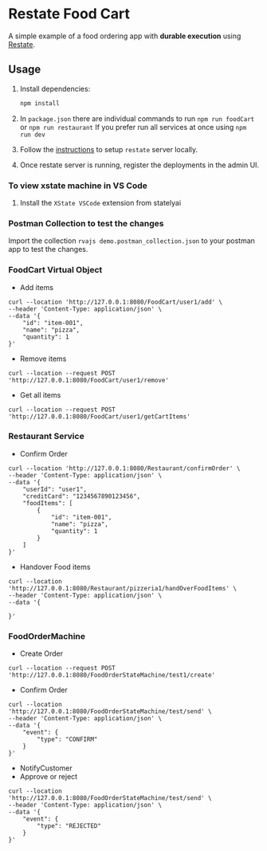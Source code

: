 # Restate Food Cart

A simple example of a food ordering app with **durable execution** using [Restate](https://restate.dev).



## Usage
1. Install dependencies:
   ```bash
   npm install
   ```

2. In `package.json` there are individual commands to run `npm run foodCart` or `npm run restaurant` 
If you prefer run all services at once using `npm run dev`

3. Follow the [instructions](https://docs.restate.dev/get_started/quickstart) to setup `restate` server locally.

4. Once restate server is running, register the deployments in the admin UI.

### To view xstate machine in VS Code

1. Install the `XState VSCode` extension from statelyai


### Postman Collection to test the changes
Import the collection `rvajs demo.postman_collection.json` to your postman app to test the changes.

### FoodCart Virtual Object
- Add items
```
curl --location 'http://127.0.0.1:8080/FoodCart/user1/add' \
--header 'Content-Type: application/json' \
--data '{
    "id": "item-001",
    "name": "pizza",
    "quantity": 1
}'
```
- Remove items
```
curl --location --request POST 'http://127.0.0.1:8080/FoodCart/user1/remove'
```
- Get all items
```
curl --location --request POST 'http://127.0.0.1:8080/FoodCart/user1/getCartItems'
```

### Restaurant Service
- Confirm Order
```
curl --location 'http://127.0.0.1:8080/Restaurant/confirmOrder' \
--header 'Content-Type: application/json' \
--data '{
    "userId": "user1",
    "creditCard": "1234567890123456",
    "foodItems": [
        {
            "id": "item-001",
            "name": "pizza",
            "quantity": 1
        }
    ]
}'
```
- Handover Food items
```
curl --location 'http://127.0.0.1:8080/Restaurant/pizzeria1/handOverFoodItems' \
--header 'Content-Type: application/json' \
--data '{
    
}'
```
### FoodOrderMachine
- Create Order
```
curl --location --request POST 'http://127.0.0.1:8080/FoodOrderStateMachine/test1/create'
```
- Confirm Order
```
curl --location 'http://127.0.0.1:8080/FoodOrderStateMachine/test/send' \
--header 'Content-Type: application/json' \
--data '{
    "event": {
        "type": "CONFIRM"
    }
}'
```
- NotifyCustomer
- Approve or reject
```
curl --location 'http://127.0.0.1:8080/FoodOrderStateMachine/test/send' \
--header 'Content-Type: application/json' \
--data '{
    "event": {
        "type": "REJECTED"
    }
}'
```
